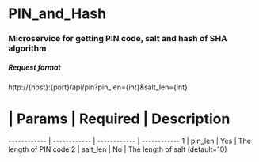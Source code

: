 # PIN_and_Hash
### Microservice for getting PIN code, salt and hash of SHA algorithm
##### Request format
http://{host}:{port}/api/pin?pin_len={int}&salt_len={int}

# | Params | Required	| Description
------------ | ------------ | ------------ | ------------
1 | pin_len | Yes | The length of PIN code
2 | salt_len | No | The length of salt (default=10)